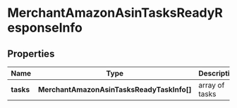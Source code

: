 # MerchantAmazonAsinTasksReadyResponseInfo

## Properties

| Name | Type | Description | Notes |
|------------ | ------------- | ------------- | -------------|
**tasks** | **MerchantAmazonAsinTasksReadyTaskInfo[]** | array of tasks |[optional]|